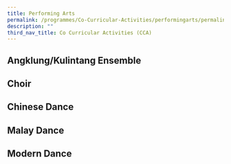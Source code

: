 ```yaml
---
title: Performing Arts
permalink: /programmes/Co-Curricular-Activities/performingarts/permalink/
description: ""
third_nav_title: Co Curricular Activities (CCA)
---
```

## Angklung/Kulintang Ensemble

## Choir
## Chinese Dance
## Malay Dance
## Modern Dance
